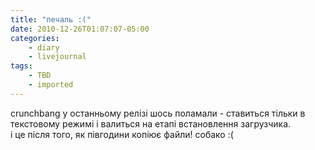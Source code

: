 ```yaml
---
title: "печаль :("
date: 2010-12-26T01:07:07-05:00
categories:
    - diary
    - livejournal
tags:
    - TBD
    - imported
---
```


crunchbang у останньому релізі шось поламали - ставиться тільки в текстовому режимі і валиться на етапі встановлення загрузчика.  
і це після того, як півгодини копіює файли! собако :(